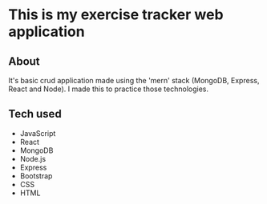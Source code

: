 # This is my exercise tracker web application

## About
It's basic crud application made using the 'mern' stack (MongoDB, Express, React and Node).
I made this to practice those technologies.

## Tech used
+ JavaScript
+ React
+ MongoDB
+ Node.js
+ Express
+ Bootstrap
+ CSS
+ HTML